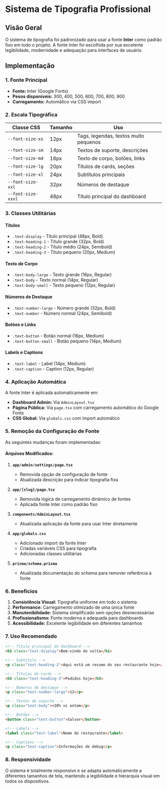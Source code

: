 # Sistema de Tipografia Profissional

## Visão Geral

O sistema de tipografia foi padronizado para usar a fonte **Inter** como padrão fixo em todo o projeto. A fonte Inter foi escolhida por sua excelente legibilidade, modernidade e adequação para interfaces de usuário.

## Implementação

### 1. Fonte Principal
- **Fonte:** Inter (Google Fonts)
- **Pesos disponíveis:** 300, 400, 500, 600, 700, 800, 900
- **Carregamento:** Automático via CSS import

### 2. Escala Tipográfica

| Classe CSS | Tamanho | Uso |
|------------|---------|-----|
| `--font-size-xs` | 12px | Tags, legendas, textos muito pequenos |
| `--font-size-sm` | 14px | Textos de suporte, descrições |
| `--font-size-md` | 16px | Texto de corpo, botões, links |
| `--font-size-lg` | 20px | Títulos de cards, seções |
| `--font-size-xl` | 24px | Subtítulos principais |
| `--font-size-xxl` | 32px | Números de destaque |
| `--font-size-xxxl` | 48px | Título principal do dashboard |

### 3. Classes Utilitárias

#### Títulos
- `.text-display` - Título principal (48px, Bold)
- `.text-heading-1` - Título grande (32px, Bold)
- `.text-heading-2` - Título médio (24px, Semibold)
- `.text-heading-3` - Título pequeno (20px, Medium)

#### Texto de Corpo
- `.text-body-large` - Texto grande (16px, Regular)
- `.text-body` - Texto normal (14px, Regular)
- `.text-body-small` - Texto pequeno (12px, Regular)

#### Números de Destaque
- `.text-number-large` - Número grande (32px, Bold)
- `.text-number` - Número normal (24px, Semibold)

#### Botões e Links
- `.text-button` - Botão normal (16px, Medium)
- `.text-button-small` - Botão pequeno (14px, Medium)

#### Labels e Captions
- `.text-label` - Label (14px, Medium)
- `.text-caption` - Caption (12px, Regular)

### 4. Aplicação Automática

A fonte Inter é aplicada automaticamente em:
- **Dashboard Admin:** Via `AdminLayout.tsx`
- **Página Pública:** Via `page.tsx` com carregamento automático do Google Fonts
- **CSS Global:** Via `globals.css` com import automático

### 5. Remoção da Configuração de Fonte

As seguintes mudanças foram implementadas:

#### Arquivos Modificados:
1. **`app/admin/settings/page.tsx`**
   - Removida opção de configuração de fonte
   - Atualizada descrição para indicar tipografia fixa

2. **`app/[slug]/page.tsx`**
   - Removida lógica de carregamento dinâmico de fontes
   - Aplicada fonte Inter como padrão fixo

3. **`components/AdminLayout.tsx`**
   - Atualizada aplicação da fonte para usar Inter diretamente

4. **`app/globals.css`**
   - Adicionado import da fonte Inter
   - Criadas variáveis CSS para tipografia
   - Adicionadas classes utilitárias

5. **`prisma/schema.prisma`**
   - Atualizada documentação do schema para remover referência à fonte

### 6. Benefícios

1. **Consistência Visual:** Tipografia uniforme em todo o sistema
2. **Performance:** Carregamento otimizado de uma única fonte
3. **Manutenibilidade:** Sistema simplificado sem opções desnecessárias
4. **Profissionalismo:** Fonte moderna e adequada para dashboards
5. **Acessibilidade:** Excelente legibilidade em diferentes tamanhos

### 7. Uso Recomendado

```html
<!-- Título principal do dashboard -->
<h1 class="text-display">Bem-vindo de volta</h1>

<!-- Subtítulo -->
<p class="text-heading-2">Aqui está um resumo do seu restaurante hoje</p>

<!-- Títulos de cards -->
<h3 class="text-heading-3">Pedidos hoje</h3>

<!-- Números de destaque -->
<p class="text-number-large">12</p>

<!-- Textos de suporte -->
<p class="text-body">+20% vs ontem</p>

<!-- Botões -->
<button class="text-button">Salvar</button>

<!-- Labels -->
<label class="text-label">Nome do restaurante</label>

<!-- Captions -->
<p class="text-caption">Informações de debug</p>
```

### 8. Responsividade

O sistema é totalmente responsivo e se adapta automaticamente a diferentes tamanhos de tela, mantendo a legibilidade e hierarquia visual em todos os dispositivos. 